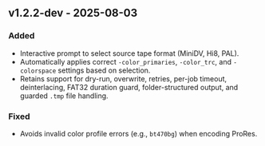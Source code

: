 ## v1.2.2-dev - 2025-08-03

### Added
- Interactive prompt to select source tape format (MiniDV, Hi8, PAL).
- Automatically applies correct `-color_primaries`, `-color_trc`, and `-colorspace` settings based on selection.
- Retains support for dry-run, overwrite, retries, per-job timeout, deinterlacing, FAT32 duration guard, folder-structured output, and guarded `.tmp` file handling.

### Fixed
- Avoids invalid color profile errors (e.g., `bt470bg`) when encoding ProRes.
